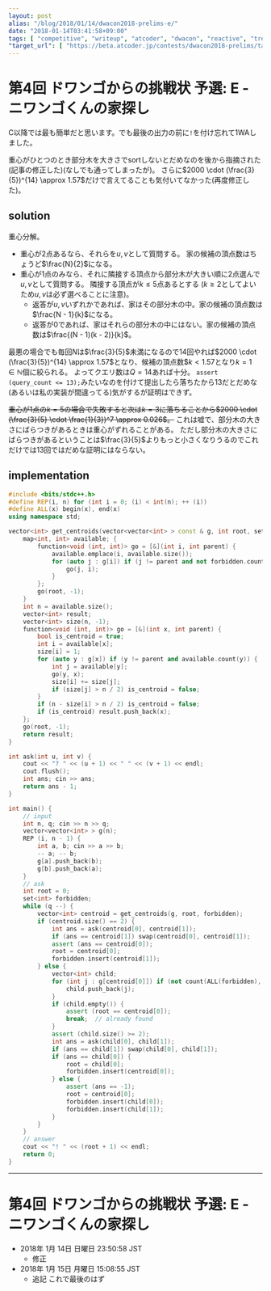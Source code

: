 ```yaml
---
layout: post
alias: "/blog/2018/01/14/dwacon2018-prelims-e/"
date: "2018-01-14T03:41:58+09:00"
tags: [ "competitive", "writeup", "atcoder", "dwacon", "reactive", "tree", "centroid" ]
"target_url": [ "https://beta.atcoder.jp/contests/dwacon2018-prelims/tasks/dwacon2018_prelims_e" ]
---
```


# 第4回 ドワンゴからの挑戦状 予選: E - ニワンゴくんの家探し

C以降では最も簡単だと思います。でも最後の出力の前に`!`を付け忘れて$1$WAしました。

重心がひとつのとき部分木を大きさでsortしないとだめなのを後から指摘された(記事の修正した)(なしでも通ってしまったが)。
さらに$2000 \cdot (\frac{3}{5})^{14} \approx 1.57$だけで言えてることも気付いてなかった(再度修正した)。

## solution

重心分解。

-   重心が$2$点あるなら、それらを$u, v$として質問する。
    家の候補の頂点数はちょうど$\frac{N}{2}$になる。
-   重心が$1$点のみなら、それに隣接する頂点から部分木が大きい順に$2$点選んで$u, v$として質問する。
    隣接する頂点が$k \le 5$点あるとする ($k \ge 2$としてよいため$u, v$は必ず選べることに注意)。
    -   返答が$u, v$いずれかであれば、家はその部分木の中。家の候補の頂点数は$\frac{N - 1}{k}$になる。
    -   返答が$0$であれば、家はそれらの部分木の中にはない。家の候補の頂点数は$\frac{(N - 1)(k - 2)}{k}$。

最悪の場合でも毎回$N$は$\frac{3}{5}$未満になるので$14$回やれば$2000 \cdot (\frac{3}{5})^{14} \approx 1.57$となり、候補の頂点数$$k \lt 1.57$となり$k = 1 \in \mathbb{N}$個に絞られる。
よってクエリ数は$Q = 14$あれば十分。
`assert (query_count <= 13);`みたいなのを付けて提出したら落ちたから$13$だとだめな(あるいは私の実装が間違ってる)気がするが証明はできず。

<del>重心が$1$点の$k = 5$の場合で失敗すると次は$k = 3$に落ちることから$2000 \cdot (\frac{3}{5} \cdot \frac{1}{3})^7 \approx 0.026$。</del>
これは嘘で、部分木の大きさにばらつきがあるときは重心がずれることがある。
ただし部分木の大きさにばらつきがあるということは$\frac{3}{5}$よりもっと小さくなりうるのでこれだけでは$13$回ではだめな証明にはならない。


## implementation

``` c++
#include <bits/stdc++.h>
#define REP(i, n) for (int i = 0; (i) < int(n); ++ (i))
#define ALL(x) begin(x), end(x)
using namespace std;

vector<int> get_centroids(vector<vector<int> > const & g, int root, set<int> const & forbidden) {
    map<int, int> available; {
        function<void (int, int)> go = [&](int i, int parent) {
            available.emplace(i, available.size());
            for (auto j : g[i]) if (j != parent and not forbidden.count(j)) {
                go(j, i);
            }
        };
        go(root, -1);
    }
    int n = available.size();
    vector<int> result;
    vector<int> size(n, -1);
    function<void (int, int)> go = [&](int x, int parent) {
        bool is_centroid = true;
        int i = available[x];
        size[i] = 1;
        for (auto y : g[x]) if (y != parent and available.count(y)) {
            int j = available[y];
            go(y, x);
            size[i] += size[j];
            if (size[j] > n / 2) is_centroid = false;
        }
        if (n - size[i] > n / 2) is_centroid = false;
        if (is_centroid) result.push_back(x);
    };
    go(root, -1);
    return result;
}

int ask(int u, int v) {
    cout << "? " << (u + 1) << " " << (v + 1) << endl;
    cout.flush();
    int ans; cin >> ans;
    return ans - 1;
}

int main() {
    // input
    int n, q; cin >> n >> q;
    vector<vector<int> > g(n);
    REP (i, n - 1) {
        int a, b; cin >> a >> b;
        -- a; -- b;
        g[a].push_back(b);
        g[b].push_back(a);
    }
    // ask
    int root = 0;
    set<int> forbidden;
    while (q --) {
        vector<int> centroid = get_centroids(g, root, forbidden);
        if (centroid.size() == 2) {
            int ans = ask(centroid[0], centroid[1]);
            if (ans == centroid[1]) swap(centroid[0], centroid[1]);
            assert (ans == centroid[0]);
            root = centroid[0];
            forbidden.insert(centroid[1]);
        } else {
            vector<int> child;
            for (int j : g[centroid[0]]) if (not count(ALL(forbidden), j)) {
                child.push_back(j);
            }
            if (child.empty()) {
                assert (root == centroid[0]);
                break;  // already found
            }
            assert (child.size() >= 2);
            int ans = ask(child[0], child[1]);
            if (ans == child[1]) swap(child[0], child[1]);
            if (ans == child[0]) {
                root = child[0];
                forbidden.insert(centroid[0]);
            } else {
                assert (ans == -1);
                root = centroid[0];
                forbidden.insert(child[0]);
                forbidden.insert(child[1]);
            }
        }
    }
    // answer
    cout << "! " << (root + 1) << endl;
    return 0;
}
```

---

# 第4回 ドワンゴからの挑戦状 予選: E - ニワンゴくんの家探し

-   2018年  1月 14日 日曜日 23:50:58 JST
    -   修正
-   2018年  1月 15日 月曜日 15:08:55 JST
    -   追記 これで最後のはず
